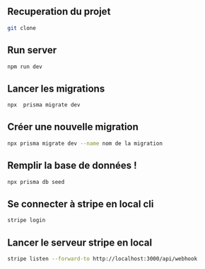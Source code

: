 
## Recuperation du projet

```bash
git clone
```

## Run server 

```bash
npm run dev

```

## Lancer les migrations

```bash
npx  prisma migrate dev
```


## Créer une nouvelle migration

```bash
npx prisma migrate dev --name nom de la migration
```

## Remplir la base de données ! 

```bash
npx prisma db seed

```

## Se connecter à stripe en local cli

```bash
stripe login
```

## Lancer le serveur stripe en local

```bash
stripe listen --forward-to http://localhost:3000/api/webhook
```

